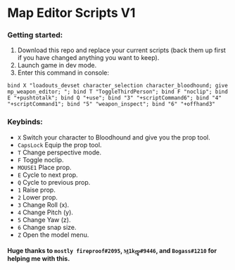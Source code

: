 # Map Editor Scripts V1

### Getting started:
1. Download this repo and replace your current scripts (back them up first if you have changed anything you want to keep).
2. Launch game in dev mode.
3. Enter this command in console:

`bind X "loadouts_devset character_selection character_bloodhound; give mp_weapon_editor; "; bind T "ToggleThirdPerson"; bind F "noclip"; bind E "+pushtotalk"; bind Q "+use"; bind "3" "+scriptCommand6"; bind "4" "+scriptCommand1"; bind "5" "weapon_inspect"; bind "6" "+offhand3"`

### Keybinds:
* `X` Switch your character to Bloodhound and give you the prop tool.
* `CapsLock` Equip the prop tool.
* `T` Change perspective mode.
* `F` Toggle noclip.
* `MOUSE1` Place prop.
* `E` Cycle to next prop.
* `Q` Cycle to previous prop.
* `1` Raise prop.
* `2` Lower prop.
* `3` Change Roll (x).
* `4` Change Pitch (y).
* `5` Change Yaw (z).
* `6` Change snap size.
* `Z` Open the model menu.

#### Huge thanks to `mostly fireproof#2095`, `M͢1ke̵̲ͅp̴͖̙̞#9446`, and `Bogass#1210` for helping me with this.
